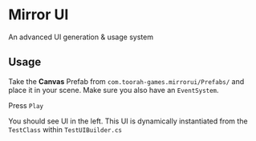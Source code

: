 # Mirror UI
An advanced UI generation & usage system
 
## Usage

Take the **Canvas** Prefab from `com.toorah-games.mirrorui/Prefabs/` and place it in your scene.
Make sure you also have an `EventSystem`.

Press `Play`

You should see UI in the left.
This UI is dynamically instantiated from the `TestClass` within `TestUIBuilder.cs`
